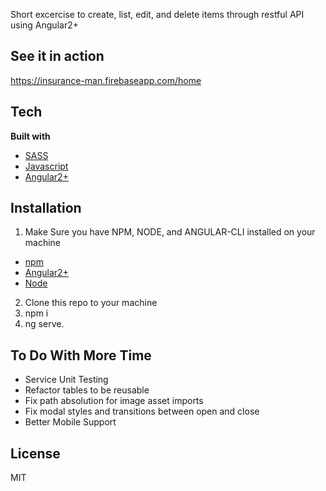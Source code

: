 

Short excercise to create, list, edit, and delete items through restful API using Angular2+

## See it in action

https://insurance-man.firebaseapp.com/home

## Tech

<b>Built with</b>

- [SASS](http://sass-lang.com/)
- [Javascript](http://javascript.com/)
- [Angular2+](https://angular.io/)

## Installation

1. Make Sure you have NPM, NODE, and ANGULAR-CLI installed on your machine

- [npm](https://docs.npmjs.com/cli/install)
- [Angular2+](https://angular.io/)
- [Node](https://nodejs.org/en/download/)

2. Clone this repo to your machine
3. npm i
4. ng serve.

## To Do With More Time

- Service Unit Testing
- Refactor tables to be reusable
- Fix path absolution for image asset imports
- Fix modal styles and transitions between open and close
- Better Mobile Support



## License

MIT


